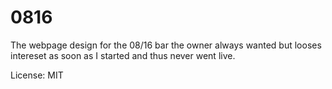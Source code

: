 0816
====

The webpage design for the 08/16 bar the owner always wanted but looses intereset as soon as I started
and thus never went live.

License: MIT
